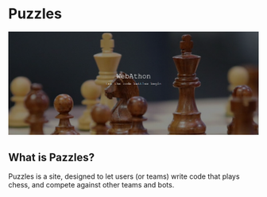# Puzzles
<img src="https://github.com/DoriRimon/Puzzles/blob/master/readme_files/homepage-hero.png">

## What is Pazzles?
Puzzles is a site, designed to let users (or teams) write code that plays chess, and compete against other teams and bots.

